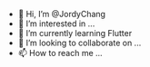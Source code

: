 - 👋 Hi, I’m @JordyChang
- 👀 I’m interested in ...
- 🌱 I’m currently learning Flutter 
- 💞️ I’m looking to collaborate on ...
- 📫 How to reach me ...

<!---
JordyChang/JordyChang is a ✨ special ✨ repository because its `README.md` (this file) appears on your GitHub profile.
You can click the Preview link to take a look at your changes.
--->

